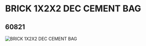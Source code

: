 # BRICK 1X2X2 DEC CEMENT BAG
## 60821
![BRICK 1X2X2 DEC CEMENT BAG](https://lc-www-live-s.legocdn.com/media/bricks/5/2/4505849.jpg)